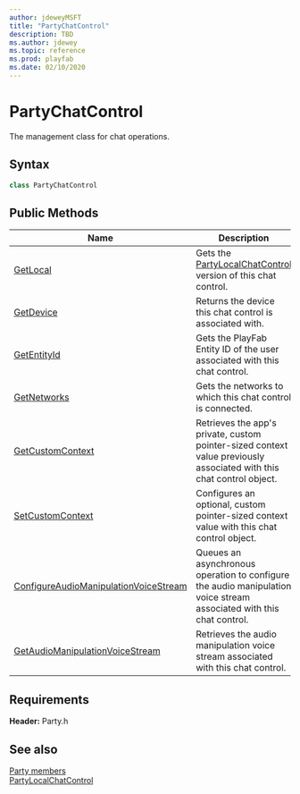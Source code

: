 ```yaml
---
author: jdeweyMSFT
title: "PartyChatControl"
description: TBD
ms.author: jdewey
ms.topic: reference
ms.prod: playfab
ms.date: 02/10/2020
---
```


# PartyChatControl  

The management class for chat operations.  

## Syntax  
  
```cpp  
class PartyChatControl  
```  
  
## Public Methods  
  
| Name | Description |  
| --- | --- |  
| [GetLocal](methods/partychatcontrol_getlocal.md) | Gets the [PartyLocalChatControl](../PartyLocalChatControl/partylocalchatcontrol.md) version of this chat control. |  
| [GetDevice](methods/partychatcontrol_getdevice.md) | Returns the device this chat control is associated with. |  
| [GetEntityId](methods/partychatcontrol_getentityid.md) | Gets the PlayFab Entity ID of the user associated with this chat control. |  
| [GetNetworks](methods/partychatcontrol_getnetworks.md) | Gets the networks to which this chat control is connected. |  
| [GetCustomContext](methods/partychatcontrol_getcustomcontext.md) | Retrieves the app's private, custom pointer-sized context value previously associated with this chat control object. |  
| [SetCustomContext](methods/partychatcontrol_setcustomcontext.md) | Configures an optional, custom pointer-sized context value with this chat control object. |  
| [ConfigureAudioManipulationVoiceStream](methods/partychatcontrol_configureaudiomanipulationvoicestream.md) | Queues an asynchronous operation to configure the audio manipulation voice stream associated with this chat control. |  
| [GetAudioManipulationVoiceStream](methods/partychatcontrol_getaudiomanipulationvoicestream.md) | Retrieves the audio manipulation voice stream associated with this chat control. |  

  
  
## Requirements  
  
**Header:** Party.h
  
## See also  
[Party members](../../party_members.md)  
[PartyLocalChatControl](../PartyLocalChatControl/partylocalchatcontrol.md)
  
  
  
